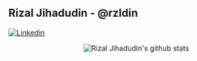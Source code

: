 ## Rizal Jihadudin - @rzldin

[![Linkedin](https://img.shields.io/badge/-RizalJihadudin-blue?style=flat-square&labelColor=gray&logo=Linkedin&logoColor=white&link=https://www.linkedin.com/in/rizaljihadudin/)](https://www.linkedin.com/in/rizaljihadudin/)
<p align="center">
  <img src="https://github-readme-stats-sigma-five.vercel.app/api?username=rizaljihadudin&count_private=true&theme=dracula" alt="Rizal Jihadudin's github stats">
</p>
